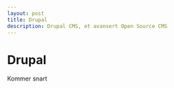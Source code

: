 ```yaml
---
layout: post
title: Drupal
description: Drupal CMS, et avansert Open Source CMS
---
```


# Drupal
Kommer snart